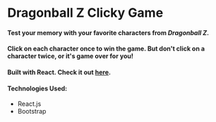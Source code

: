 # Dragonball Z Clicky Game

#### Test your memory with your favorite characters from *Dragonball Z*.

#### Click on each character once to win the game. But don't click on a character twice, or it's game over for you!

#### Built with React. Check it out [here](https://noetinger.github.io/Clicky-Game/).

#### Technologies Used:
* React.js
* Bootstrap